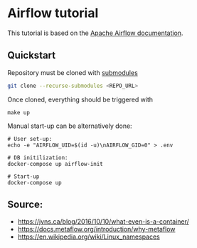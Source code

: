 # Airflow tutorial

This tutorial is based on the [Apache Airflow
documentation](https://airflow.apache.org/docs).


## Quickstart

Repository must be cloned with [submodules](https://git-scm.com/book/en/v2/Git-Tools-Submodules)

```bash
git clone --recurse-submodules <REPO_URL>
```

Once cloned, everything should be triggered with

```terminal
make up
```

Manual start-up can be alternatively done:

```terminal
# User set-up:
echo -e "AIRFLOW_UID=$(id -u)\nAIRFLOW_GID=0" > .env

# DB initilization:
docker-compose up airflow-init

# Start-up
docker-compose up
```

## Source:

- https://jvns.ca/blog/2016/10/10/what-even-is-a-container/
- https://docs.metaflow.org/introduction/why-metaflow
- https://en.wikipedia.org/wiki/Linux_namespaces
